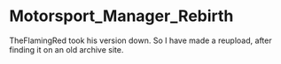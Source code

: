 # Motorsport_Manager_Rebirth
TheFlamingRed took his version down. So I have made a reupload, after finding it on an old archive site.
